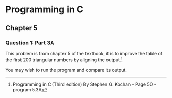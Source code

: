 # Programming in C
## Chapter 5
### Question 1: Part 3A

This problem is from chapter 5 of the textbook, it is to improve the table of the first 200 triangular numbers by aligning the output.[^1]

You may wish to run the program and compare its output.

[^1]: Programming in C (Third edition) By Stephen G. Kochan - Page 50 - program 5.3A